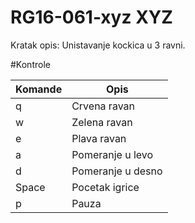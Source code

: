 # RG16-061-xyz XYZ

Kratak opis: Unistavanje kockica u 3 ravni.

#Kontrole

Komande|Opis
-------|----
q|Crvena ravan
w|Zelena ravan
e|Plava ravan
a|Pomeranje u levo
d|Pomeranje u desno
Space|Pocetak igrice
p|Pauza
